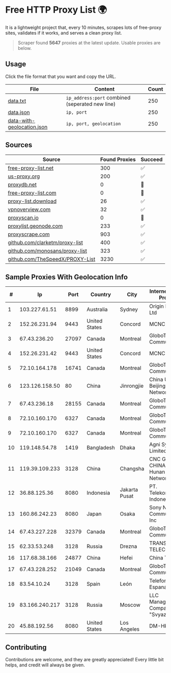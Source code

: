 
# Free HTTP Proxy List 🌍

It is a lightweight project that, every 10 minutes, scrapes lots of free-proxy sites, validates if it works, and serves a clean proxy list.


> Scraper found **5647** proxies at the latest update. Usable proxies are below.

## Usage

Click the file format that you want and copy the URL.


|File|Content|Count|
|----|-------|-----|
|[data.txt](https://raw.githubusercontent.com/themiralay/Proxy-List-World/master/data.txt)|`ip_address:port` combined (seperated new line)|250|
|[data.json](https://raw.githubusercontent.com/themiralay/Proxy-List-World/master/data.json)|`ip, port`|250|
|[data-with-geolocation.json](https://raw.githubusercontent.com/themiralay/Proxy-List-World/master/data-with-geolocation.json)|`ip, port, geolocation`|250|

## Sources

|Source|Found Proxies|Succeed|
|------|-------------|-------|
|[free-proxy-list.net](https://free-proxy-list.net)|300|✅|
|[us-proxy.org](https://www.us-proxy.org)|200|✅|
|[proxydb.net](http://proxydb.net)|0|🚫|
|[free-proxy-list.com](https://free-proxy-list.com/?page=&port=&type%5B%5D=http&type%5B%5D=https&up_time=0&search=Search)|0|🚫|
|[proxy-list.download](https://www.proxy-list.download/HTTP)|26|✅|
|[vpnoverview.com](https://vpnoverview.com/privacy/anonymous-browsing/free-proxy-servers)|32|✅|
|[proxyscan.io](https://www.proxyscan.io)|0|🚫|
|[proxylist.geonode.com](https://proxylist.geonode.com/api/proxy-list?limit=300&page=1&sort_by=lastChecked&sort_type=desc&protocols=http,https)|233|✅|
|[proxyscrape.com](https://api.proxyscrape.com/v2/?request=displayproxies&protocol=http&timeout=10000&country=all&ssl=all&anonymity=all)|903|✅|
|[github.com/clarketm/proxy-list](https://raw.githubusercontent.com/clarketm/proxy-list/master/proxy-list-raw.txt)|400|✅|
|[github.com/monosans/proxy-list](https://raw.githubusercontent.com/monosans/proxy-list/main/proxies/http.txt)|323|✅|
|[github.com/TheSpeedX/PROXY-List](https://raw.githubusercontent.com/TheSpeedX/PROXY-List/master/http.txt)|3230|✅|


## Sample Proxies With Geolocation Info

|#|Ip|Port|Country|City|Internet Service Provider|
|-|--|----|-------|----|-------------------------|
|1|103.227.61.51|8899|Australia|Sydney|Origin Net Pty Ltd|
|2|152.26.231.94|9443|United States|Concord|MCNC|
|3|67.43.236.20|27097|Canada|Montreal|GloboTech Communications|
|4|152.26.231.42|9443|United States|Concord|MCNC|
|5|72.10.164.178|16741|Canada|Montreal|GloboTech Communications|
|6|123.126.158.50|80|China|Jinrongjie|China Unicom Beijing Province Network|
|7|67.43.236.18|28155|Canada|Montreal|GloboTech Communications|
|8|72.10.160.170|6327|Canada|Montreal|GloboTech Communications|
|9|72.10.160.170|6327|Canada|Montreal|GloboTech Communications|
|10|119.148.54.78|1419|Bangladesh|Dhaka|Agni Systems Limited|
|11|119.39.109.233|3128|China|Changsha|CNC Group CHINA169 Hunan Province Network|
|12|36.88.125.36|8080|Indonesia|Jakarta Pusat|PT. Telekomunikasi Indonesia|
|13|160.86.242.23|8080|Japan|Osaka|Sony Network Communications Inc|
|14|67.43.227.228|32379|Canada|Montreal|GloboTech Communications|
|15|62.33.53.248|3128|Russia|Drezna|TRANS-TELECOM|
|16|117.68.38.166|24877|China|Hefei|China Telecom|
|17|67.43.228.252|21049|Canada|Montreal|GloboTech Communications|
|18|83.54.10.24|3128|Spain|León|Telefonica de Espana SAU|
|19|83.166.240.217|3128|Russia|Moscow|LLC Management Company "Svyaz"|
|20|45.88.192.56|8080|United States|Los Angeles|DM-HK|



## Contributing

Contributions are welcome, and they are greatly appreciated! Every
little bit helps, and credit will always be given.

